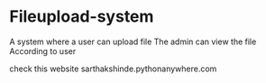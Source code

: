 # Fileupload-system
A system where a user can upload file 
The admin can view the file According to user

check this website sarthakshinde.pythonanywhere.com
